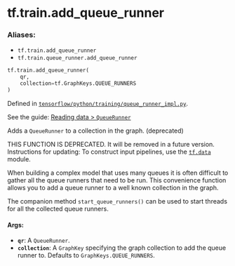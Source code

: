 <div itemscope itemtype="http://developers.google.com/ReferenceObject">
<meta itemprop="name" content="tf.train.add_queue_runner" />
<meta itemprop="path" content="Stable" />
</div>

# tf.train.add_queue_runner

### Aliases:

* `tf.train.add_queue_runner`
* `tf.train.queue_runner.add_queue_runner`

``` python
tf.train.add_queue_runner(
    qr,
    collection=tf.GraphKeys.QUEUE_RUNNERS
)
```



Defined in [`tensorflow/python/training/queue_runner_impl.py`](https://www.tensorflow.org/code/tensorflow/python/training/queue_runner_impl.py).

See the guide: [Reading data > `QueueRunner`](../../../../api_guides/python/reading_data.md#_QueueRunner_)

Adds a `QueueRunner` to a collection in the graph. (deprecated)

THIS FUNCTION IS DEPRECATED. It will be removed in a future version.
Instructions for updating:
To construct input pipelines, use the <a href="../../tf/data.md"><code>tf.data</code></a> module.

When building a complex model that uses many queues it is often difficult to
gather all the queue runners that need to be run.  This convenience function
allows you to add a queue runner to a well known collection in the graph.

The companion method `start_queue_runners()` can be used to start threads for
all the collected queue runners.

#### Args:

* <b>`qr`</b>: A `QueueRunner`.
* <b>`collection`</b>: A `GraphKey` specifying the graph collection to add
    the queue runner to.  Defaults to `GraphKeys.QUEUE_RUNNERS`.